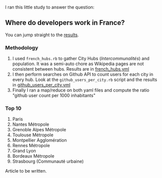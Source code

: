 I ran this little study to answer the question:

## Where do developers work in France?

You can jump straight to the [results](data/github_users_per_hubs.csv).

### Methodology

1. I used `french_hubs.rb` to gather City Hubs (*Intercommunalités*) and population. It was a semi-auto chore as Wikipedia pages are not consistent between hubs. Results are in [french_hubs.yml](data/french_hubs.yml)
1. I then perform searches on Github API to count users for each city in every hub. Look at the `github_users_per_city.rb` script and the results in [github_users_per_city.yml](data/github_users_per_city.yml)
1. Finally I ran a map/reduce on both yaml files and compute the ratio "github user count per 1000 inhabitants"

### Top 10

1. Paris
1. Nantes Métropole
1. Grenoble Alpes Métropole
1. Toulouse Métropole
1. Montpellier Agglomération
1. Rennes Métropole
1. Grand Lyon
1. Bordeaux Métropole
1. Strasbourg (Communauté urbaine)

Article to be written.